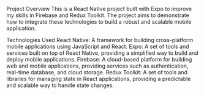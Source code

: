 Project Overview
This is a React Native project built with Expo to improve my skills in Firebase and Redux Toolkit. The project aims to demonstrate how to integrate these technologies to build a robust and scalable mobile application.

Technologies Used
React Native: A framework for building cross-platform mobile applications using JavaScript and React.
Expo: A set of tools and services built on top of React Native, providing a simplified way to build and deploy mobile applications.
Firebase: A cloud-based platform for building web and mobile applications, providing services such as authentication, real-time database, and cloud storage.
Redux Toolkit: A set of tools and libraries for managing state in React applications, providing a predictable and scalable way to handle state changes.
